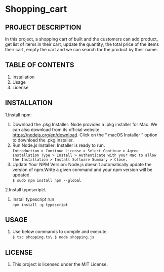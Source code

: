 # Shopping_cart
## PROJECT DESCRIPTION
In this project, a shopping cart of built and the customers can add product, get list of items in their cart, update the quantity, the total price of the items their cart, empty the cart and we can search for the product by their name.

## TABLE OF CONTENTS
1. Installation
2. Usage
3. License

## INSTALLATION
1.Install npm:
 1. Download the .pkg Installer: Node provides a .pkg installer for Mac. We can also download from its official website https://nodejs.org/en/download. Click on the “ macOS Installer ” option to download the .pkg installer.
 2. Run Node.js Installer: Installer is ready to run.\
``Introduction > Continue License > Select Continue > Agree Installation Type > Install > Authenticate with your Mac to allow the Installation > Install Software Summary > Close.``
3. Update Your NPM Version: Node.js doesn’t automatically update the version of npm.Write a given command and your npm version will be updated.\
``$ sudo npm install npm --global``

2.Install typescript:\
  1. Install typescript run\
``npm install -g typescript``

## USAGE
1. Use below commands to compile and execute. \
 ``$ tsc shopping.ts\
 $ node shopping.js``

## LICENSE
  1. This project is licensed under the MIT License.
